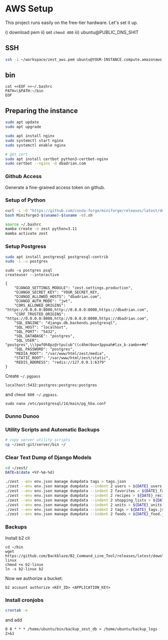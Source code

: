 # AWS Setup

This project runs easily on the free-tier hardware. Let's set it up.



i) download pem
ii) set `chmod 400`
iii) ubuntu@PUBLIC_DNS_SHIT

## SSH
```bash
ssh -i ~/workspace/zest_aws.pem ubuntu@YOUR-INSTANCE.compute.amazonaws.com
```

## bin

```
cat <<EOF >>~/.bashrc
PATH=\$PATH:~/bin
EOF
```


## Preparing the instance

```bash
sudo apt update
sudo apt upgrade

sudo apt install nginx
sudo systemctl start nginx
sudo systemctl enable nginx

# get cert
sudo apt install certbot python3-certbot-nginx
sudo certbot --nginx -d dbadrian.com 
```

### Github Access
Generate a fine-grained access token on github.


### Setup of Python
```bash
curl -L -O "https://github.com/conda-forge/miniforge/releases/latest/download/Miniforge3-$(uname)-$(uname -m).sh"
bash Miniforge3-$(uname)-$(uname -m).sh

source ~/.bashrc
mamba create -n zest python=3.11
mamba activate zest
```

### Setup Postgress
```bash
sudo apt install postgresql postgresql-contrib
sudo -i -u postgres
```

```
sudo -u postgres psql
createuser --interactive
```

```
{
    "DJANGO_SETTINGS_MODULE": "zest.settings.production",
    "DJANGO_SECRET_KEY": "YOUR_SECRET_KEY,
    "DJANGO_ALLOWED_HOSTS": "dbadrian.com",
    "DJANGO_AUTH_MODE": "jwt",
    "CORS_ALLOWED_ORIGINS": "https://0.0.0.0:8000,http://0.0.0.0:8000,https://dbadrian.com",
    "CSRF_TRUSTED_ORIGINS": "https://0.0.0.0:8000,http://0.0.0.0:8000,https://dbadrian.com",
    "SQL_ENGINE": "django.db.backends.postgresql",
    "SQL_HOST": "localhost",
    "SQL_PORT": "5432",
    "SQL_DATABASE": "postgres",
    "SQL_USER": "postgres",\\)pwf0h8pz@rtpu(ub^((c4hm(0oo+3ppoah#lzx_b-zambn+#m"
    "SQL_PASSWORD": "postgres",
    "MEDIA_ROOT": "/var/www/html/zest/media",
    "STATIC_ROOT": "/var/www/html/zest/static",
    "REDIS_ADDRESS": "redis://127.0.0.1:6379"
}
```

Create `~/.pgpass` 
```
localhost:5432:postgres:postgres:postgres
```
and `chmod 600 ~/.pgpass`.

```
sudo nano /etc/postgresql/14/main/pg_hba.conf 
```

### Dunno Dunoo

### Utility Scripts and Automatic Backups
```bash
# copy server utility scripts
cp ~/zest-git/server/bin ~/
```


### Clear Text Dump of Django Models
```bash
cd ~/zest/
DATE=$(date +%Y-%m-%d)

./zest --env env.json manage dumpdata tags > tags.json
./zest --env env.json manage dumpdata --indent 2 users > ${DATE}_users.json
./zest --env env.json manage dumpdata --indent 2 favorites > ${DATE}_favorites.json
./zest --env env.json manage dumpdata --indent 2 recipes > ${DATE}_recipes.json
./zest --env env.json manage dumpdata --indent 2 shopping_lists > ${DATE}_shopping_lists.json
./zest --env env.json manage dumpdata --indent 2 units > ${DATE}_units.json
./zest --env env.json manage dumpdata --indent 2 tags > ${DATE}_tags.json
./zest --env env.json manage dumpdata --indent 2 foods > ${DATE}_food.json
```

### Backups

Install b2 cli
```
cd ~/bin
wget https://github.com/Backblaze/B2_Command_Line_Tool/releases/latest/download/b2-linux
chmod +x b2-linux
ln -s b2-linux b2
```

Now we authorize a bucket:
```
b2 account authorize <KEY_ID> <APPLICATION_KEY>
```

### Install cronjobs
```bash
crontab -e
```
and add
```
0 0 * * * /home/ubuntu/bin/backup_zest_db > /home/ubuntu/backup_logs 2>&1
```